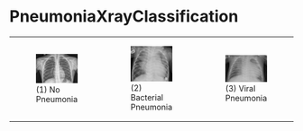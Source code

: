 # PneumoniaXrayClassification
<table>
<tr>
    <td> <figure>
      <img src="chestxraydemo/normal.jpeg" width= "200px"/> 
      <figcaption>(1) No Pneumonia</figcaption>
    </figure></td>
    <td> <figure>
      <img src="chestxraydemo/person96_bacteria_464.jpeg"  width= "200px"/>
      <figcaption>(2) Bacterial Pneumonia</figcaption>
    </figure> </td>
    <td> <figure>
        <img src="chestxraydemo/viral.jpeg"  width= "200px"/>
      <figcaption>(3) Viral Pneumonia</figcaption>
    </figure> </td>
</tr>
</table>
